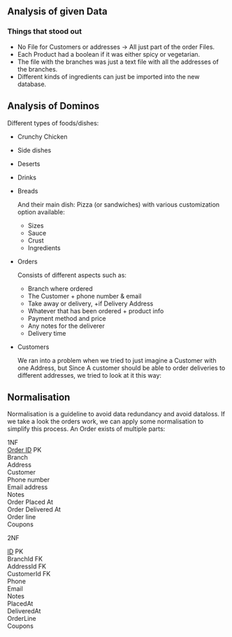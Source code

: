 
## Analysis of given Data

### Things that stood out

* No File for Customers or addresses -> All just part of the order Files.
* Each Product had a boolean if it was either spicy or vegetarian.
* The file with the branches was just a text file with all the addresses of the branches.
* Different kinds of ingredients can just be imported into the new database.

## Analysis of Dominos

Different types of foods/dishes:

- Crunchy Chicken
- Side dishes
- Deserts
- Drinks
- Breads

  And their main dish: Pizza (or sandwiches) with various customization option available:
    - Sizes
    - Sauce
    - Crust
    - Ingredients


- Orders

  Consists of different aspects such as:
    - Branch where ordered
    - The Customer + phone number & email
    - Take away or delivery, +if Delivery Address
    - Whatever that has been ordered + product info
    - Payment method and price
    - Any notes for the deliverer
    - Delivery time


- Customers

  We ran into a problem when we tried to just imagine a Customer with one Address, but Since A customer should be able
  to order deliveries to different addresses, we tried to look at it this way:

## Normalisation

Normalisation is a guideline to avoid data redundancy and avoid dataloss. If we take a look the orders work, we can
apply some normalisation to simplify this process. An Order exists of multiple parts:

1NF  
<ins>Order ID</ins> PK  
Branch  
Address  
Customer  
Phone number  
Email address  
Notes  
Order Placed At  
Order Delivered At  
Order line    
Coupons

2NF

<ins>ID</ins> PK  
BranchId FK  
AddressId FK  
CustomerId FK  
Phone  
Email   
Notes  
PlacedAt  
DeliveredAt  
OrderLine    
Coupons
